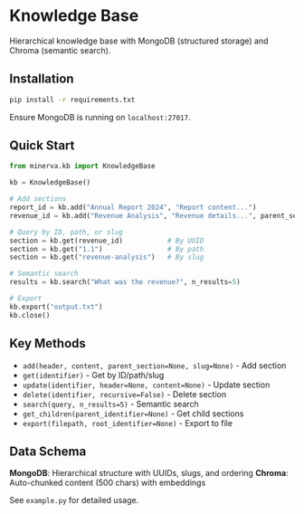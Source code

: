 # Knowledge Base

Hierarchical knowledge base with MongoDB (structured storage) and Chroma (semantic search).

## Installation

```bash
pip install -r requirements.txt
```

Ensure MongoDB is running on `localhost:27017`.

## Quick Start

```python
from minerva.kb import KnowledgeBase

kb = KnowledgeBase()

# Add sections
report_id = kb.add("Annual Report 2024", "Report content...")
revenue_id = kb.add("Revenue Analysis", "Revenue details...", parent_section=report_id)

# Query by ID, path, or slug
section = kb.get(revenue_id)           # By UUID
section = kb.get("1.1")                # By path
section = kb.get("revenue-analysis")   # By slug

# Semantic search
results = kb.search("What was the revenue?", n_results=5)

# Export
kb.export("output.txt")
kb.close()
```

## Key Methods

- `add(header, content, parent_section=None, slug=None)` - Add section
- `get(identifier)` - Get by ID/path/slug
- `update(identifier, header=None, content=None)` - Update section
- `delete(identifier, recursive=False)` - Delete section
- `search(query, n_results=5)` - Semantic search
- `get_children(parent_identifier=None)` - Get child sections
- `export(filepath, root_identifier=None)` - Export to file

## Data Schema

**MongoDB**: Hierarchical structure with UUIDs, slugs, and ordering
**Chroma**: Auto-chunked content (500 chars) with embeddings

See `example.py` for detailed usage.
